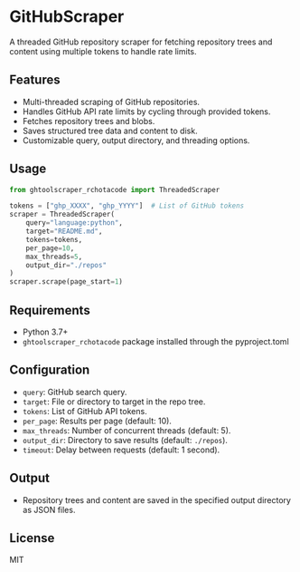 # GitHubScraper

A threaded GitHub repository scraper for fetching repository trees and content using multiple tokens to handle rate limits.

## Features

- Multi-threaded scraping of GitHub repositories.
- Handles GitHub API rate limits by cycling through provided tokens.
- Fetches repository trees and blobs.
- Saves structured tree data and content to disk.
- Customizable query, output directory, and threading options.

## Usage

```python
from ghtoolscraper_rchotacode import ThreadedScraper

tokens = ["ghp_XXXX", "ghp_YYYY"]  # List of GitHub tokens
scraper = ThreadedScraper(
    query="language:python",
    target="README.md",
    tokens=tokens,
    per_page=10,
    max_threads=5,
    output_dir="./repos"
)
scraper.scrape(page_start=1)
```

## Requirements

- Python 3.7+
- `ghtoolscraper_rchotacode` package installed through the pyproject.toml

## Configuration

- `query`: GitHub search query.
- `target`: File or directory to target in the repo tree.
- `tokens`: List of GitHub API tokens.
- `per_page`: Results per page (default: 10).
- `max_threads`: Number of concurrent threads (default: 5).
- `output_dir`: Directory to save results (default: `./repos`).
- `timeout`: Delay between requests (default: 1 second).

## Output

- Repository trees and content are saved in the specified output directory as JSON files.

## License

MIT
